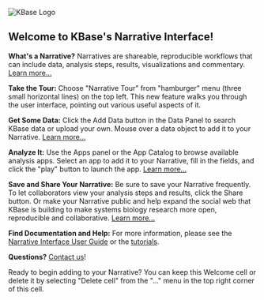 ![KBase Logo](/images/kbase-logo-web.png)
## Welcome to KBase's Narrative Interface!

**What's a Narrative?** Narratives are shareable, reproducible workflows that can include data, analysis steps, results, visualizations and commentary. [Learn more...]({{config.resources.docSite.base.url}}/narrative-guide)

**Take the Tour:** Choose "Narrative Tour" from "hamburger" menu (three small horizontal lines) on the top left. This new feature walks you through the user interface, pointing out various useful aspects of it.

**Get Some Data:** Click the Add Data button in the Data Panel to search KBase data or upload your own. Mouse over a data object to add it to your Narrative. [Learn more...]({{config.resources.docSite.base.url}}/narrative-guide/explore-data)

**Analyze It:** Use the Apps panel or the App Catalog to browse available analysis apps. Select an app to add it to your Narrative, fill in the fields, and click the "play" button to launch the app. [Learn more...]({{config.resources.docSite.base.url}}/narrative-guide/browse-apps-and-methods)

**Save and Share Your Narrative:** Be sure to save your Narrative frequently. To let collaborators view your analysis steps and results, click the Share button. Or make your Narrative public and help expand the social web that KBase is building to make systems biology research more open, reproducible and collaborative. [Learn more...]({{config.resources.docSite.base.url}}/narrative-guide/share-narratives/)

**Find Documentation and Help:** For more information, please see the [Narrative Interface User Guide]({{config.resources.docSite.base.url}}/narrative-guide) or the [tutorials]({{config.resources.docSite.base.url}}/tutorials).

**Questions?** [Contact us]({{config.resources.docSite.base.url}}/contact-us)!

Ready to begin adding to your Narrative? You can keep this Welcome cell or delete it by selecting "Delete cell" from the "..." menu in the top right corner of this cell.
